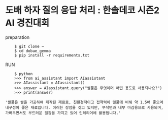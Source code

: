 # 도배 하자 질의 응답 처리 : 한솔데코 시즌2 AI 경진대회
preparation
```
    $ git clone ~
    $ cd dobae_gemma
    $ pip install -r requirements.txt
```
    
RUN 
```
    $ python
    >>> from ai_assistant import AIassistant
    >>> AIassistant = AIassistant()
    >>> answer = AIassistant.query("쌀풀은 무엇이며 어떤 용도로 사용되나요?")
    >>> print(answer)
```

    '쌀풀은 쌀을 가공하여 제작된 재료로, 친환경적이고 접착력이 밀풀에 비해 약 1.5배 좋으며 내구성이 좋은 재료입니다. 이러한 장점을 갖고 있지만, 부착면과 내부 마감용으로 사용되며, 가벼우면서도 부드러운 질감을 가지고 있어 인테리어에 활용됩니다.'
